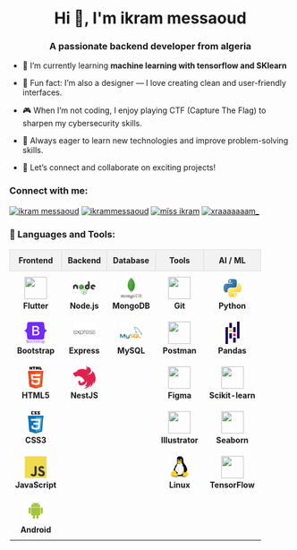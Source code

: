 <h1 align="center">Hi 👋, I'm ikram messaoud</h1>
<h3 align="center">A passionate backend developer from algeria</h3>



- 🌱 I’m currently learning **machine learning with tensorflow  and SKlearn**

- 🎨 Fun fact: I’m also a designer — I love creating clean and user-friendly interfaces.

- 🎮 When I’m not coding, I enjoy playing CTF (Capture The Flag) to sharpen my cybersecurity skills.

- 🚀 Always eager to learn new technologies and improve problem-solving skills.

- 🔗 Let’s connect and collaborate on exciting projects!



<h3 align="left">Connect with me:</h3>
<p align="left">
<a href="https://linkedin.com/in/ikram messaoud" target="blank"><img align="center" src="https://raw.githubusercontent.com/rahuldkjain/github-profile-readme-generator/master/src/images/icons/Social/linked-in-alt.svg" alt="ikram messaoud" height="30" width="40" /></a>
<a href="https://kaggle.com/ikrammessaoud" target="blank"><img align="center" src="https://raw.githubusercontent.com/rahuldkjain/github-profile-readme-generator/master/src/images/icons/Social/kaggle.svg" alt="ikrammessaoud" height="30" width="40" /></a>
<a href="https://fb.com/mïss ikram" target="blank"><img align="center" src="https://raw.githubusercontent.com/rahuldkjain/github-profile-readme-generator/master/src/images/icons/Social/facebook.svg" alt="mïss ikram" height="30" width="40" /></a>
<a href="https://instagram.com/xraaaaaaam_" target="blank"><img align="center" src="https://raw.githubusercontent.com/rahuldkjain/github-profile-readme-generator/master/src/images/icons/Social/instagram.svg" alt="xraaaaaaam_" height="30" width="40" /></a>
</p>

<h3 align="left">🚀 Languages and Tools:</h3>

<table style="width:100%; border-collapse: collapse;">
  <thead>
    <tr style="background-color: #f2f2f2;">
      <th style="text-align:center; padding: 10px; border: 1px solid #ddd;">Frontend</th>
      <th style="text-align:center; padding: 10px; border: 1px solid #ddd;">Backend</th>
      <th style="text-align:center; padding: 10px; border: 1px solid #ddd;">Database</th>
      <th style="text-align:center; padding: 10px; border: 1px solid #ddd;">Tools</th>
      <th style="text-align:center; padding: 10px; border: 1px solid #ddd;">AI / ML</th>
    </tr>
  </thead>
  <tbody>
    <tr>
      <td align="center" style="padding:10px;"><a href="https://flutter.dev" target="_blank"><img src="https://www.vectorlogo.zone/logos/flutterio/flutterio-icon.svg" width="40" height="40"/></a><br/><strong>Flutter</strong></td>
      <td align="center" style="padding:10px;"><a href="https://nodejs.org" target="_blank"><img src="https://raw.githubusercontent.com/devicons/devicon/master/icons/nodejs/nodejs-original-wordmark.svg" width="40" height="40"/></a><br/><strong>Node.js</strong></td>
      <td align="center" style="padding:10px;"><a href="https://www.mongodb.com/" target="_blank"><img src="https://raw.githubusercontent.com/devicons/devicon/master/icons/mongodb/mongodb-original-wordmark.svg" width="40" height="40"/></a><br/><strong>MongoDB</strong></td>
      <td align="center" style="padding:10px;"><a href="https://git-scm.com/" target="_blank"><img src="https://www.vectorlogo.zone/logos/git-scm/git-scm-icon.svg" width="40" height="40"/></a><br/><strong>Git</strong></td>
      <td align="center" style="padding:10px;"><a href="https://www.python.org" target="_blank"><img src="https://raw.githubusercontent.com/devicons/devicon/master/icons/python/python-original.svg" width="40" height="40"/></a><br/><strong>Python</strong></td>
    </tr>
    <tr>
      <td align="center" style="padding:10px;"><a href="https://getbootstrap.com" target="_blank"><img src="https://raw.githubusercontent.com/devicons/devicon/master/icons/bootstrap/bootstrap-plain-wordmark.svg" width="40" height="40"/></a><br/><strong>Bootstrap</strong></td>
      <td align="center" style="padding:10px;"><a href="https://expressjs.com" target="_blank"><img src="https://raw.githubusercontent.com/devicons/devicon/master/icons/express/express-original-wordmark.svg" width="40" height="40"/></a><br/><strong>Express</strong></td>
      <td align="center" style="padding:10px;"><a href="https://www.mysql.com/" target="_blank"><img src="https://raw.githubusercontent.com/devicons/devicon/master/icons/mysql/mysql-original-wordmark.svg" width="40" height="40"/></a><br/><strong>MySQL</strong></td>
      <td align="center" style="padding:10px;"><a href="https://postman.com" target="_blank"><img src="https://www.vectorlogo.zone/logos/getpostman/getpostman-icon.svg" width="40" height="40"/></a><br/><strong>Postman</strong></td>
      <td align="center" style="padding:10px;"><a href="https://pandas.pydata.org/" target="_blank"><img src="https://raw.githubusercontent.com/devicons/devicon/2ae2a900d2f041da66e950e4d48052658d850630/icons/pandas/pandas-original.svg" width="40" height="40"/></a><br/><strong>Pandas</strong></td>
    </tr>
    <tr>
      <td align="center" style="padding:10px;"><a href="https://www.w3.org/html/" target="_blank"><img src="https://raw.githubusercontent.com/devicons/devicon/master/icons/html5/html5-original-wordmark.svg" width="40" height="40"/></a><br/><strong>HTML5</strong></td>
      <td align="center" style="padding:10px;"><a href="https://nestjs.com/" target="_blank"><img src="https://raw.githubusercontent.com/devicons/devicon/master/icons/nestjs/nestjs-plain.svg" width="40" height="40"/></a><br/><strong>NestJS</strong></td>
      <td></td>
      <td align="center" style="padding:10px;"><a href="https://www.figma.com/" target="_blank"><img src="https://www.vectorlogo.zone/logos/figma/figma-icon.svg" width="40" height="40"/></a><br/><strong>Figma</strong></td>
      <td align="center" style="padding:10px;"><a href="https://scikit-learn.org/" target="_blank"><img src="https://upload.wikimedia.org/wikipedia/commons/0/05/Scikit_learn_logo_small.svg" width="40" height="40"/></a><br/><strong>Scikit-learn</strong></td>
    </tr>
    <tr>
      <td align="center" style="padding:10px;"><a href="https://www.w3schools.com/css/" target="_blank"><img src="https://raw.githubusercontent.com/devicons/devicon/master/icons/css3/css3-original-wordmark.svg" width="40" height="40"/></a><br/><strong>CSS3</strong></td>
      <td></td>
      <td></td>
      <td align="center" style="padding:10px;"><a href="https://www.adobe.com/in/products/illustrator.html" target="_blank"><img src="https://www.vectorlogo.zone/logos/adobe_illustrator/adobe_illustrator-icon.svg" width="40" height="40"/></a><br/><strong>Illustrator</strong></td>
      <td align="center" style="padding:10px;"><a href="https://seaborn.pydata.org/" target="_blank"><img src="https://seaborn.pydata.org/_images/logo-mark-lightbg.svg" width="40" height="40"/></a><br/><strong>Seaborn</strong></td>
    </tr>
    <tr>
      <td align="center" style="padding:10px;"><a href="https://developer.mozilla.org/en-US/docs/Web/JavaScript" target="_blank"><img src="https://raw.githubusercontent.com/devicons/devicon/master/icons/javascript/javascript-original.svg" width="40" height="40"/></a><br/><strong>JavaScript</strong></td>
      <td></td>
      <td></td>
      <td align="center" style="padding:10px;"><a href="https://www.linux.org/" target="_blank"><img src="https://raw.githubusercontent.com/devicons/devicon/master/icons/linux/linux-original.svg" width="40" height="40"/></a><br/><strong>Linux</strong></td>
      <td align="center" style="padding:10px;"><a href="https://www.tensorflow.org" target="_blank"><img src="https://www.vectorlogo.zone/logos/tensorflow/tensorflow-icon.svg" width="40" height="40"/></a><br/><strong>TensorFlow</strong></td>
    </tr>
    <tr>
      <td align="center" style="padding:10px;"><a href="https://developer.android.com" target="_blank"><img src="https://raw.githubusercontent.com/devicons/devicon/master/icons/android/android-original-wordmark.svg" width="40" height="40"/></a><br/><strong>Android</strong></td>
      <td></td>
      <td></td>
      <td></td>
      <td></td>
    </tr>
  </tbody>
</table>


